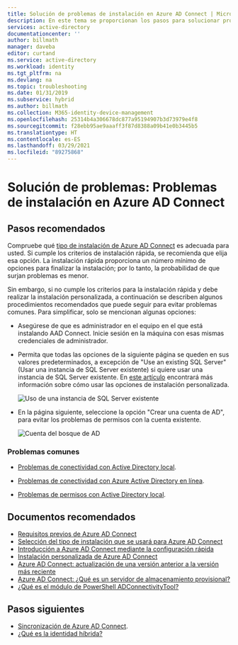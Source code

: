 ```yaml
---
title: Solución de problemas de instalación en Azure AD Connect | Microsoft Docs
description: En este tema se proporcionan los pasos para solucionar problemas relacionados con la instalación de Azure AD Connect.
services: active-directory
documentationcenter: ''
author: billmath
manager: daveba
editor: curtand
ms.service: active-directory
ms.workload: identity
ms.tgt_pltfrm: na
ms.devlang: na
ms.topic: troubleshooting
ms.date: 01/31/2019
ms.subservice: hybrid
ms.author: billmath
ms.collection: M365-identity-device-management
ms.openlocfilehash: 25314b4a306678dc877a95194907b3d73979e4f8
ms.sourcegitcommit: f28ebb95ae9aaaff3f87d8388a09b41e0b3445b5
ms.translationtype: HT
ms.contentlocale: es-ES
ms.lasthandoff: 03/29/2021
ms.locfileid: "89275868"
---
```

# <a name="troubleshoot-azure-ad-connect-install-issues"></a>Solución de problemas: Problemas de instalación en Azure AD Connect

## <a name="recommended-steps"></a>**Pasos recomendados**
Compruebe qué [tipo de instalación de Azure AD Connect](./how-to-connect-install-select-installation.md) es adecuada para usted. Si cumple los criterios de instalación rápida, se recomienda que elija esa opción. La instalación rápida proporciona un número mínimo de opciones para finalizar la instalación; por lo tanto, la probabilidad de que surjan problemas es menor. 

Sin embargo, si no cumple los criterios para la instalación rápida y debe realizar la instalación personalizada, a continuación se describen algunos procedimientos recomendados que puede seguir para evitar problemas comunes. Para simplificar, solo se mencionan algunas opciones:

* Asegúrese de que es administrador en el equipo en el que está instalando AAD Connect. Inicie sesión en la máquina con esas mismas credenciales de administrador.

* Permita que todas las opciones de la siguiente página se queden en sus valores predeterminados, a excepción de "Use an existing SQL Server" (Usar una instancia de SQL Server existente) si quiere usar una instancia de SQL Server existente. En [este artículo](./how-to-connect-install-custom.md) encontrará más información sobre cómo usar las opciones de instalación personalizada. 

    ![Uso de una instancia de SQL Server existente](media/tshoot-connect-install-issues/tshoot-connect-install-issues/useexistingsqlserver.png)

* En la página siguiente, seleccione la opción "Crear una cuenta de AD", para evitar los problemas de permisos con la cuenta existente.

    ![Cuenta del bosque de AD](media/tshoot-connect-install-issues/tshoot-connect-install-issues/createnewaccount.png)

### <a name="common-issues"></a>**Problemas comunes**

* [Problemas de conectividad con Active Directory local](./reference-connect-adconnectivitytools.md).

* [Problemas de conectividad con Azure Active Directory en línea](./tshoot-connect-connectivity.md).

* [Problemas de permisos con Active Directory local](./how-to-connect-configure-ad-ds-connector-account.md).

## <a name="recommended-documents"></a>**Documentos recomendados**
* [Requisitos previos de Azure AD Connect](./how-to-connect-install-prerequisites.md)
* [Selección del tipo de instalación que se usará para Azure AD Connect](./how-to-connect-install-select-installation.md)
* [Introducción a Azure AD Connect mediante la configuración rápida](./how-to-connect-install-express.md)
* [Instalación personalizada de Azure AD Connect](./how-to-connect-install-custom.md)
* [Azure AD Connect: actualización de una versión anterior a la versión más reciente](./how-to-upgrade-previous-version.md)
* [Azure AD Connect: ¿Qué es un servidor de almacenamiento provisional?](./plan-connect-topologies.md#staging-server)
* [¿Qué es el módulo de PowerShell ADConnectivityTool?](./how-to-connect-adconnectivitytools.md)

## <a name="next-steps"></a>Pasos siguientes
- [Sincronización de Azure AD Connect](how-to-connect-sync-whatis.md).
- [¿Qué es la identidad híbrida?](whatis-hybrid-identity.md)